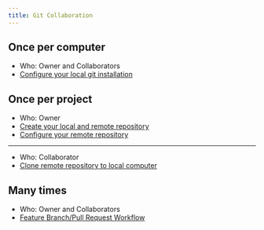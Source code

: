 ```yaml
---
title: Git Collaboration
---
```


## Once per computer

- Who: Owner and Collaborators
- [Configure your local git installation](git-configuration)

## Once per project

- Who: Owner
- [Create your local and remote repository](git-vscode)
- [Configure your remote repository](github-repository-configuration)

---

- Who: Collaborator
- [Clone remote repository to local computer](git-clone)

## Many times

- Who: Owner and Collaborators
- [Feature Branch/Pull Request Workflow](git-feature-branch-workflow)